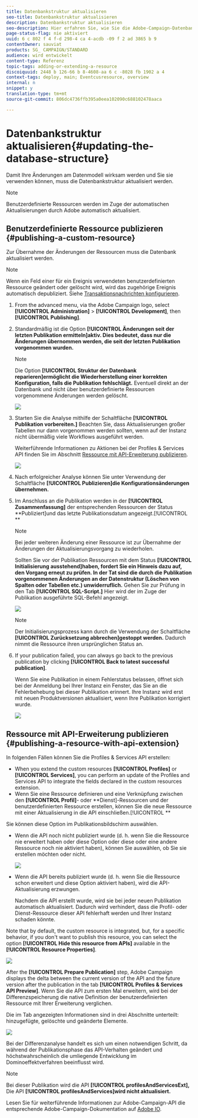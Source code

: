 ```yaml
---
title: Datenbankstruktur aktualisieren
seo-title: Datenbankstruktur aktualisieren
description: Datenbankstruktur aktualisieren
seo-description: Hier erfahren Sie, wie Sie die Adobe-Campaign-Datenbank aktualisieren.
page-status-flag: nie aktiviert
uuid: 6 c 802 f 4 f-d 298-4 ca 4-acdb -09 f 2 ad 3865 b 9
contentOwner: sauviat
products: SG_ CAMPAIGN/STANDARD
audience: wird entwickelt
content-type: Referenz
topic-tags: adding-or-extending-a-resource
discoiquuid: 2448 b 126-66 b 8-4608-aa 6 c -8028 fb 1902 a 4
context-tags: deploy, main; Eventcusresource, overview
internal: n
snippet: y
translation-type: tm+mt
source-git-commit: 806dc4736ffb395a0eea102090c688102478aaca

---
```



# Datenbankstruktur aktualisieren{#updating-the-database-structure}

Damit Ihre Änderungen am Datenmodell wirksam werden und Sie sie verwenden können, muss die Datenbankstruktur aktualisiert werden.

>[!NOTE]
>
>Benutzerdefinierte Ressourcen werden im Zuge der automatischen Aktualisierungen durch Adobe automatisch aktualisiert.

## Benutzerdefinierte Ressource publizieren {#publishing-a-custom-resource}

Zur Übernahme der Änderungen der Ressourcen muss die Datenbank aktualisiert werden.

>[!NOTE]
>
>Wenn ein Feld einer für ein Ereignis verwendeten benutzerdefinierten Ressource geändert oder gelöscht wird, wird das zugehörige Ereignis automatisch depubliziert. Siehe [Transaktionsnachrichten konfigurieren](../../administration/using/configuring-transactional-messaging.md).

1. From the advanced menu, via the Adobe Campaign logo, select **[!UICONTROL Administration]** &gt; **[!UICONTROL Development]**, then **[!UICONTROL Publishing]**.
1. Standardmäßig ist die Option **[!UICONTROL Änderungen seit der letzten Publikation ermitteln]aktiv. Dies bedeutet, dass nur die Änderungen übernommen werden, die seit der letzten Publikation vorgenommen wurden.**

   >[!NOTE]
   >
   >Die Option **[!UICONTROL Struktur der Datenbank reparieren]ermöglicht die Wiederherstellung einer korrekten Konfiguration, falls die Publikation fehlschlägt.** Eventuell direkt an der Datenbank und nicht über benutzerdefinierte Ressourcen vorgenommene Änderungen werden gelöscht.

   ![](assets/schema_extension_12.png)

1. Starten Sie die Analyse mithilfe der Schaltfläche **[!UICONTROL Publikation vorbereiten.]** Beachten Sie, dass Aktualisierungen großer Tabellen nur dann vorgenommen werden sollten, wenn auf der Instanz nicht übermäßig viele Workflows ausgeführt werden.

   Weiterführende Informationen zu Aktionen bei der Profiles &amp; Services API finden Sie im Abschnitt [Ressource mit API-Erweiterung publizieren](../../developing/using/updating-the-database-structure.md#publishing-a-resource-with-api-extension).

   ![](assets/schema_extension_13.png)

1. Nach erfolgreicher Analyse können Sie unter Verwendung der Schaltfläche **[!UICONTROL Publizieren]die Konfigurationsänderungen übernehmen.**
1. Im Anschluss an die Publikation werden in der **[!UICONTROL Zusammenfassung]** der entsprechenden Ressourcen der Status **Publiziert]und das letzte Publikationsdatum angezeigt.[!UICONTROL **

   >[!NOTE]
   >
   >Bei jeder weiteren Änderung einer Ressource ist zur Übernahme der Änderungen der Aktualisierungsvorgang zu wiederholen.

   Sollten Sie vor der Publikation Ressourcen mit dem Status **[!UICONTROL Initialisierung ausstehend]haben, fordert Sie ein Hinweis dazu auf, den Vorgang erneut zu prüfen. In der Tat sind die durch die Publikation vorgenommenen Änderungen an der Datenstruktur (Löschen von Spalten oder Tabellen etc.) unwiderruflich.** Gehen Sie zur Prüfung in den Tab **[!UICONTROL SQL-Script.]** Hier wird der im Zuge der Publikation ausgeführte SQL-Befehl angezeigt.

   ![](assets/schema_extension_scriptsql.png)

   >[!NOTE]
   >
   >Der Initialisierungsprozess kann durch die Verwendung der Schaltfläche **[!UICONTROL Zurücksetzung abbrechen]gestoppt werden.** Dadurch nimmt die Ressource ihren ursprünglichen Status an.

1. If your publication failed, you can always go back to the previous publication by clicking **[!UICONTROL Back to latest successful publication]**.

   Wenn Sie eine Publikation in einem Fehlerstatus belassen, öffnet sich bei der Anmeldung bei Ihrer Instanz ein Fenster, das Sie an die Fehlerbehebung bei dieser Publikation erinnert. Ihre Instanz wird erst mit neuen Produktversionen aktualisiert, wenn Ihre Publikation korrigiert wurde.

   ![](assets/schema_extension_31.png)

## Ressource mit API-Erweiterung publizieren {#publishing-a-resource-with-api-extension}

In folgenden Fällen können Sie die Profiles &amp; Services API erstellen:

* When you extend the custom resources **[!UICONTROL Profiles]** or **[!UICONTROL Services]**, you can perform an update of the Profiles and Services API to integrate the fields declared in the custom resources extension.
* Wenn Sie eine Ressource definieren und eine Verknüpfung zwischen den **[!UICONTROL Profil]**- oder **Dienst]-Ressourcen und der benutzerdefinierten Ressource erstellen, können Sie die neue Ressource mit einer Aktualisierung in die API einschließen.[!UICONTROL **

Sie können diese Option im Publikationsbildschirm auswählen.

* Wenn die API noch nicht publiziert wurde (d. h. wenn Sie die Ressource nie erweitert haben oder diese Option oder diese oder eine andere Ressource noch nie aktiviert haben), können Sie auswählen, ob Sie sie erstellen möchten oder nicht.

   ![](assets/create-profile-and-services-api.png)

* Wenn die API bereits publiziert wurde (d. h. wenn Sie die Ressource schon erweitert und diese Option aktiviert haben), wird die API-Aktualisierung erzwungen.

   Nachdem die API erstellt wurde, wird sie bei jeder neuen Publikation automatisch aktualisiert. Dadurch wird verhindert, dass die Profil- oder Dienst-Ressource dieser API fehlerhaft werden und Ihrer Instanz schaden könnte.

Note that by default, the custom resource is integrated, but, for a specific behavior, if you don't want to publish this resource, you can select the option **[!UICONTROL Hide this resource from APIs]** available in the **[!UICONTROL Resource Properties]**.

![](assets/removefromextoption.png)

After the **[!UICONTROL Prepare Publication]** step, Adobe Campaign displays the delta between the current version of the API and the future version after the publication in the tab **[!UICONTROL Profiles &amp; Services API Preview]**. Wenn Sie die API zum ersten Mal erweitern, wird bei der Differenzspeicherung die native Definition der benutzerdefinierten Ressource mit Ihrer Erweiterung verglichen.

Die im Tab angezeigten Informationen sind in drei Abschnitte unterteilt: hinzugefügte, gelöschte und geänderte Elemente.

![](assets/extendpandsapi_diff.png)

Bei der Differenzanalyse handelt es sich um einen notwendigen Schritt, da während der Publikationsphase das API-Verhalten geändert und höchstwahrscheinlich die umliegende Entwicklung im Dominoeffektverfahren beeinflusst wird.

>[!NOTE]
>
>Bei dieser Publikation wird die API **[!UICONTROL profilesAndServicesExt],** Die API **[!UICONTROL profilesAndServices]wird nicht aktualisiert.**

Lesen Sie für weiterführende Informationen zur Adobe-Campaign-API die entsprechende Adobe-Campaign-Dokumentation auf [Adobe IO](https://docs.campaign.adobe.com/doc/standard/en/adobeio.html).
